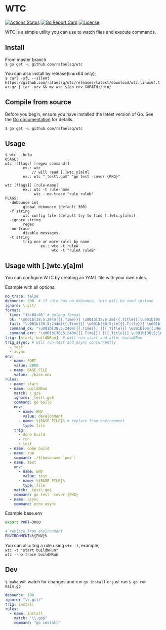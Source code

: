 # WTC

[![Actions Status](https://github.com/rafaelsq/wtc/workflows/tests/badge.svg)](https://github.com/rafaelsq/wtc/actions)
[![Go Report Card](https://goreportcard.com/badge/github.com/rafaelsq/wtc)](https://goreportcard.com/report/github.com/rafaelsq/wtc)
[![License](https://img.shields.io/badge/license-MIT-blue.svg)](https://github.com/rafaelsq/wtc/blob/master/LICENSE)

WTC is a simple utility you can use to watch files and execute commands.  

## Install

From master branch  
`$ go get -u github.com/rafaelsq/wtc`  

You can also install by release(linux64 only);  
`$ curl -sfL --silent https://github.com/rafaelsq/wtc/releases/latest/download/wtc.linux64.tar.gz | tar -xzv && mv wtc $(go env GOPATH)/bin/`


## Compile from source

Before you begin, ensure you have installed the latest version of Go. See the [Go documentation](https://golang.org/doc/install) for details.

`$ go get -u github.com/rafaelsq/wtc`  


## Usage

```
$ wtc --help
USAGE:
wtc [[flags] [regex command]]
        ex.: wtc
            // will read [.]wtc.y[a]ml
        ex.: wtc "_test\.go$" "go test -cover {PKG}"

wtc [flags]] [rule-name]
        ex.: wtc -t rule-name
             wtc --no-trace "rule ruleb"
FLAGS:
  -debounce int
        global debounce (default 300)
  -f string
        wtc config file (default try to find [.]wtc.y[a]ml)
  -ignore string
        regex
  -no-trace
        disable messages.
  -t string
        trig one or more rules by name
                ex.: wtc -t ruleA
                     wtc -t "ruleA ruleB"
```

## Usage with [.]wtc.y[a]ml 

You can configure WTC by creating an YAML file with your own rules.

Example with all options:

```yaml
no_trace: false
debounce: 300  # if rule has no debounce, this will be used instead
ignore: \.git/
format:
  time: "15:04:05" # golang format
  ok: "\u001b[38;5;244m[{{.Time}}] \u001b[38;5;2m[{{.Title}}]\u001b[0m \u001b[38;5;238m{{.Message}}\u001b[0m\n"
  fail: "\u001b[38;5;244m[{{.Time}}] \u001b[38;5;1m[{{.Title}}] \u001b[38;5;238m{{.Message}}\u001b[0m\n"
  command_ok: "\u001b[38;5;240m[{{.Time}}] [{{.Title}}] \u001b[0m{{.Message}}\n"
  command_err: "\u001b[38;5;240m[{{.Time}}] [{{.Title}}] \u001b[38;5;1m{{.Message}}\u001b[0m\n"
trig: [start, buildNRun]  # will run start and after buildNRun
trig_async: # will run test and async concurrently
  - test
  - async
env:
  - name: PORT
    value: 2000
  - name: BASE_FILE
    value: ./base.env
rules:
  - name: start
  - name: buildNRun
    match: \.go$
    ignore: _test\.go$
    command: go build
    env:
      - name: ENV
        value: development
      - name: %{BASE_FILE}% # replace from environment
        type: file
    trig: 
      - done build
      - run
      - test
  - name: done build
  - name: run
    command: ./$(basename `pwd`)
  - name: test
    env:
      - name: ENV
        value: test
      - name: %{BASE_FILE}%
        type: file
    match: _test\.go$
    command: go test -cover {PKG}
  - name: async
    command: echo async
```

Example base.env

```bash
export PORT=3000

# replace from environment
ENVIRONMENT=%{ENV}%
```

You can also trig a rule using `wtc -t`, example;  
`wtc -t "start buildNRun"`  
`wtc --no-trace buildNRun`  


## Dev

`$ make` will watch for changes and run `go install` or just run `$ go run main.go`
```yaml
debounce: 100
ignore: "\\.git/"
trig: install
rules:
  - name: install
    match: "\\.go$"
    command: "go install"
```
